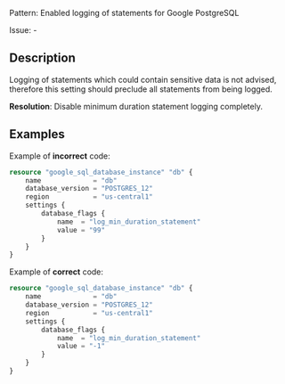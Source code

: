 Pattern: Enabled logging of statements for Google PostgreSQL

Issue: -

## Description

Logging of statements which could contain sensitive data is not advised, therefore this setting should preclude all statements from being logged.

**Resolution**: Disable minimum duration statement logging completely.

## Examples

Example of **incorrect** code:

```terraform
resource "google_sql_database_instance" "db" {
	name             = "db"
	database_version = "POSTGRES_12"
	region           = "us-central1"
	settings {
		database_flags {
			name  = "log_min_duration_statement"
			value = "99"
		}
	}
}
```

Example of **correct** code:

```terraform
resource "google_sql_database_instance" "db" {
	name             = "db"
	database_version = "POSTGRES_12"
	region           = "us-central1"
	settings {
		database_flags {
			name  = "log_min_duration_statement"
			value = "-1"
		}
	}
}
```